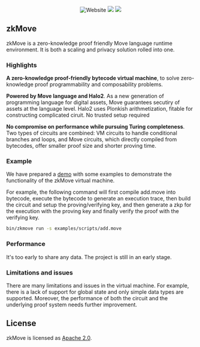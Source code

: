 <p align="center">
    <img alt="Website" src="https://img.shields.io/website?down_message=offline&label=zkmove.net&up_message=online&url=https%3A%2F%2Fzkmove.net">
    <a href="https://discord.gg/d6yMS2yycq"><img src="https://img.shields.io/discord/907903191788683304?logo=discord"/></a>
    <a href="https://twitter.com/zkmove"><img src="https://img.shields.io/twitter/follow/zkmove?style=social"/></a>
</p>

## zkMove

zkMove is a zero-knowledge proof friendly Move language runtime environment. It is both a scaling and privacy solution rolled into one.

### Highlights

**A zero-knowledge proof-friendly bytecode virtual machine**, to solve zero-knowledge proof programmability and composability problems.

**Powered by Move language and Halo2**. As a new generation of programming language for digital assets, Move guarantees secutiry of assets at the language level. Halo2 uses Plonkish arithmetization, fitable for constructing complicated ciruit. No trusted setup required

**No compromise on performance while pursuing Turing completeness**. Two types of circuits are combined: VM circuits to handle conditional branches and loops, and Move circuits, which directly compiled from bytecodes, offer smaller proof size and shorter proving time. 

### Example

We have prepared a [demo](./demo/README.md) with some examples to demonstrate the functionality of the zkMove virtual machine. 

For example, the following command will first compile add.move into bytecode, execute the bytecode to generate an execution trace, then build the circuit and setup the proving/verifying key, and then generate a zkp for the execution with the proving key and finally verify the proof with the verifying key.

```bash
bin/zkmove run -s examples/scripts/add.move
```

### Performance

It's too early to share any data. The project is still in an early stage. 

### Limitations and issues

There are many limitations and issues in the virtual machine. For example, there is a lack of support for global state and only simple data types are supported. Moreover, the performance of both the circuit and the underlying proof system needs further improvement.

## License

zkMove is licensed as [Apache 2.0](./LICENSE).


